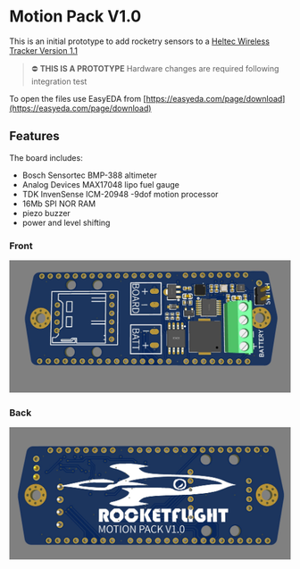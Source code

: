 # Motion Pack V1.0

This is an initial prototype to add rocketry sensors to a [Heltec Wireless Tracker Version 1.1](https://heltec.org/project/wireless-tracker/)

> :no_entry: **THIS IS A PROTOTYPE**
> Hardware changes are required following integration test

To open the files use EasyEDA from [https://easyeda.com/page/download](https://easyeda.com/page/download)

## Features

The board includes:

- Bosch Sensortec BMP-388 altimeter
- Analog Devices MAX17048 lipo fuel gauge
- TDK InvenSense ICM-20948 -9dof motion processor
- 16Mb SPI NOR RAM
- piezo buzzer
- power and level shifting

### Front

![Front](front.jpg)

### Back

![Back](back.jpg)
